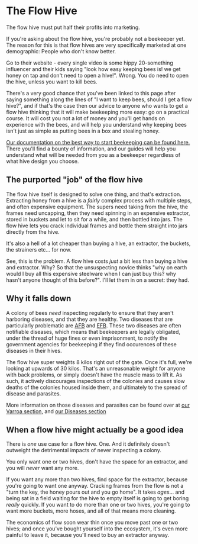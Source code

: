 # The Flow Hive

The flow hive must put half their profits into marketing. 

If you're asking about the flow hive, you're probably not a beekeeper yet. The reason for this is that flow hives are very specifically marketed at one demographic: People who don't know better.

Go to their website - every single video is some hippy 20-something influencer and their kids saying "look how easy keeping bees is! we get honey on tap and don't need to open a hive!". Wrong. You do need to open the hive, unless you want to kill bees. 

There's a very good chance that you've been linked to this page after saying something along the lines of "I want to keep bees, should I get a flow hive?", and if that's the case then our advice to anyone who wants to get a flow hive thinking that it will make beekeeping more easy: go on a practical course. It will cost you not a lot of money and you'll get hands on experience with the bees, and will help you understand why keeping bees isn't just as simple as putting bees in a box and stealing honey.

[Our documentation on the best way to start beekeeping can be found here.](/faqs/non_beekeeper/i_want_bees) There you'll find a bounty of information, and our guides will help you understand what will be needed from you as a beekeeper regardless of what hive design you choose. 

## The purported "job" of the flow hive

The flow hive itself is designed to solve one thing, and that's extraction. Extracting honey from a hive is a *fairly* complex process with multiple steps, and often expensive equipment. The supers need taking from the hive, the frames need uncapping, then they need spinning in an expensive extractor, stored in buckets and let to sit for a while, and then bottled into jars. The flow hive lets you crack individual frames and bottle them straight into jars directly from the hive. 

It's also a hell of a lot cheaper than buying a hive, an extractor, the buckets, the strainers etc... for now. 

See, this is the problem. A flow hive costs *just* a bit less than buying a hive and extractor. Why? So that the unsuspecting novice thinks "why on earth would I buy all this expensive steelware when I can just buy this? why hasn't anyone thought of this before?". I'll let them in on a secret: they had. 

## Why it falls down

A colony of bees *need* inspecting regularly to ensure that they aren't harboring diseases, and that they are healthy. Two diseases that are particularly problematic are [AFB](/diseases/afb) and [EFB](/diseases/efb). These two diseases are often notifiable diseases, which means that beekeepers are legally obligated, under the thread of huge fines or even imprisonment, to notify the government agencies for beekeeping if they find occurences of these diseases in their hives. 

The flow hive super weights 8 kilos right out of the gate. Once it's full, we're looking at upwards of 30 kilos. That's an unreasonable weight for anyone with back problems, or simply doesn't have the muscle mass to lift it. As such, it actively discourages inspections of the colonies and causes slow deaths of the colonies housed inside them, and ultimately to the spread of disease and parasites.

More information on those diseases and parasites can be found over at [our Varroa section](/varroa/), and [our Diseases section](/diseases/)

## When a flow hive might actually be a good idea

There is *one* use case for a flow hive. One. And it definitely doesn't outweight the detrimental impacts of never inspecting a colony. 

You only want one or two hives, don't have the space for an extractor, and you will *never* want any more. 

If you want any more than two hives, find space for the extractor, because you're going to want one anyway. Cracking frames from the flow is not a "turn the key, the honey pours out and you go home". It takes *ages*... and being sat in a field waiting for the hive to empty itself is going to get boring *really* quickly. If you want to do more than one or two hives, you're going to want more buckets, more hoses, and all of that means more cleaning. 

The economics of flow soon wear thin once you move past one or two hives; and once you've bought yourself into the ecosystem, it's even more painful to leave it, because you'll need to buy an extractor anyway. 